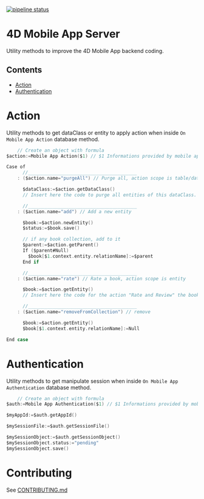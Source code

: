 [![pipeline status](https://gitlab-4d.private.4d.fr/qmobile/4d-mobile-app-server/badges/master/pipeline.svg)](https://gitlab-4d.private.4d.fr/qmobile/4d-mobile-app-server/commits/master)

# 4D Mobile App Server

Utility methods to improve the 4D Mobile App backend coding.

##  Contents ##
- [Action](#Action)
- [Authentication](#Authentication)

# Action ##

Utility methods to get dataClass or entity to apply action when inside `On Mobile App Action` database method.

```swift
	// Create an object with formula
$action:=Mobile App Action($1) // $1 Informations provided by mobile application

Case of
      //________________________________________
    : ($action.name="purgeAll") // Purge all, action scope is table/dataclass

      $dataClass:=$action.getDataClass()
      // Insert here the code to purge all entities of this dataClass.

      //________________________________________
    : ($action.name="add") // Add a new entity

      $book:=$action.newEntity()
      $status:=$book.save()

      // if any book collection, add to it
      $parent:=$action.getParent()
      If ($parent#Null)
		$book[$1.context.entity.relationName]:=$parent
      End if

      //________________________________________
    : ($action.name="rate") // Rate a book, action scope is entity

      $book:=$action.getEntity()
      // Insert here the code for the action "Rate and Review" the book

      //________________________________________
    : ($action.name="removeFromCollection") // remove

      $book:=$action.getEntity()
      $book[$1.context.entity.relationName]:=Null

End case
```

# Authentication ##

Utility methods to get manipulate session when inside `On Mobile App Authentication` database method.

```swift
    // Create an object with formula
$auth:=Mobile App Authentication($1) // $1 Informations provided by mobile application

$myAppId:=$auth.getAppId()

$mySessionFile:=$auth.getSessionFile()

$mySessionObject:=$auth.getSessionObject()
$mySessionObject.status:="pending"
$mySessionObject.save()

```

# Contributing #
See [CONTRIBUTING.md](CONTRIBUTING.md)
